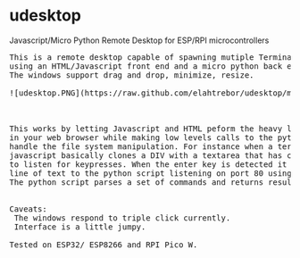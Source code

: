 # udesktop
Javascript/Micro Python Remote Desktop for ESP/RPI microcontrollers
<pre>
This is a remote desktop capable of spawning mutiple Terminal shells, File Browser, and Editor.
using an HTML/Javascript front end and a micro python back end server.
The windows support drag and drop, minimize, resize. 

![udesktop.PNG](https://raw.github.com/elahtrebor/udesktop/main/udesktop.PNG)



This works by letting Javascript and HTML peform the heavy lifting 
in your web browser while making low levels calls to the python server to
handle the file system manipulation. For instance when a terminal is spawned,
javascript basically clones a DIV with a textarea that has callbacks 
to listen for keypresses. When the enter key is detected it sends the current
line of text to the python script listening on port 80 using ajax.
The python script parses a set of commands and returns results.


Caveats:
 The windows respond to triple click currently.
 Interface is a little jumpy.

Tested on ESP32/ ESP8266 and RPI Pico W.





